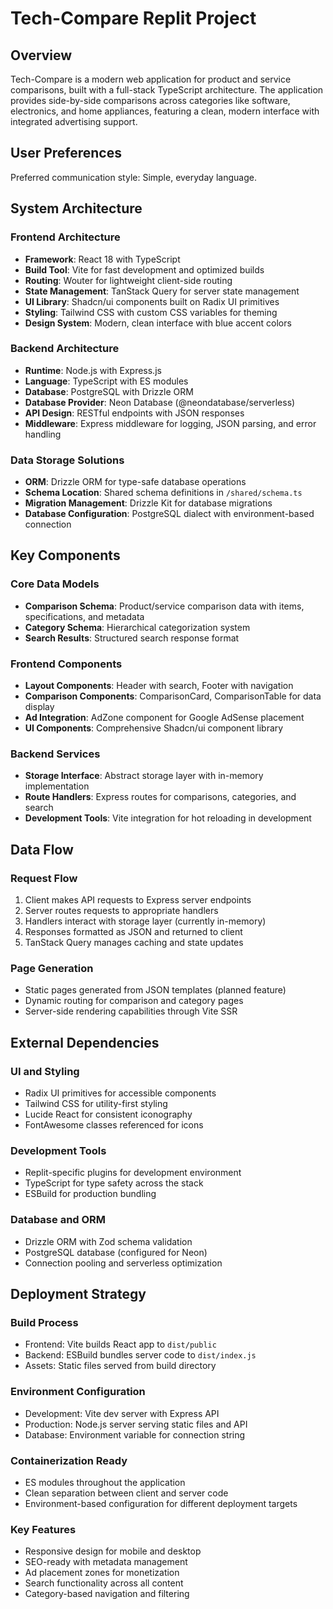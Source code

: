 # Tech-Compare Replit Project

## Overview

Tech-Compare is a modern web application for product and service comparisons, built with a full-stack TypeScript architecture. The application provides side-by-side comparisons across categories like software, electronics, and home appliances, featuring a clean, modern interface with integrated advertising support.

## User Preferences

Preferred communication style: Simple, everyday language.

## System Architecture

### Frontend Architecture
- **Framework**: React 18 with TypeScript
- **Build Tool**: Vite for fast development and optimized builds
- **Routing**: Wouter for lightweight client-side routing
- **State Management**: TanStack Query for server state management
- **UI Library**: Shadcn/ui components built on Radix UI primitives
- **Styling**: Tailwind CSS with custom CSS variables for theming
- **Design System**: Modern, clean interface with blue accent colors

### Backend Architecture
- **Runtime**: Node.js with Express.js
- **Language**: TypeScript with ES modules
- **Database**: PostgreSQL with Drizzle ORM
- **Database Provider**: Neon Database (@neondatabase/serverless)
- **API Design**: RESTful endpoints with JSON responses
- **Middleware**: Express middleware for logging, JSON parsing, and error handling

### Data Storage Solutions
- **ORM**: Drizzle ORM for type-safe database operations
- **Schema Location**: Shared schema definitions in `/shared/schema.ts`
- **Migration Management**: Drizzle Kit for database migrations
- **Database Configuration**: PostgreSQL dialect with environment-based connection

## Key Components

### Core Data Models
- **Comparison Schema**: Product/service comparison data with items, specifications, and metadata
- **Category Schema**: Hierarchical categorization system
- **Search Results**: Structured search response format

### Frontend Components
- **Layout Components**: Header with search, Footer with navigation
- **Comparison Components**: ComparisonCard, ComparisonTable for data display
- **Ad Integration**: AdZone component for Google AdSense placement
- **UI Components**: Comprehensive Shadcn/ui component library

### Backend Services
- **Storage Interface**: Abstract storage layer with in-memory implementation
- **Route Handlers**: Express routes for comparisons, categories, and search
- **Development Tools**: Vite integration for hot reloading in development

## Data Flow

### Request Flow
1. Client makes API requests to Express server endpoints
2. Server routes requests to appropriate handlers
3. Handlers interact with storage layer (currently in-memory)
4. Responses formatted as JSON and returned to client
5. TanStack Query manages caching and state updates

### Page Generation
- Static pages generated from JSON templates (planned feature)
- Dynamic routing for comparison and category pages
- Server-side rendering capabilities through Vite SSR

## External Dependencies

### UI and Styling
- Radix UI primitives for accessible components
- Tailwind CSS for utility-first styling
- Lucide React for consistent iconography
- FontAwesome classes referenced for icons

### Development Tools
- Replit-specific plugins for development environment
- TypeScript for type safety across the stack
- ESBuild for production bundling

### Database and ORM
- Drizzle ORM with Zod schema validation
- PostgreSQL database (configured for Neon)
- Connection pooling and serverless optimization

## Deployment Strategy

### Build Process
- Frontend: Vite builds React app to `dist/public`
- Backend: ESBuild bundles server code to `dist/index.js`
- Assets: Static files served from build directory

### Environment Configuration
- Development: Vite dev server with Express API
- Production: Node.js server serving static files and API
- Database: Environment variable for connection string

### Containerization Ready
- ES modules throughout the application
- Clean separation between client and server code
- Environment-based configuration for different deployment targets

### Key Features
- Responsive design for mobile and desktop
- SEO-ready with metadata management
- Ad placement zones for monetization
- Search functionality across all content
- Category-based navigation and filtering